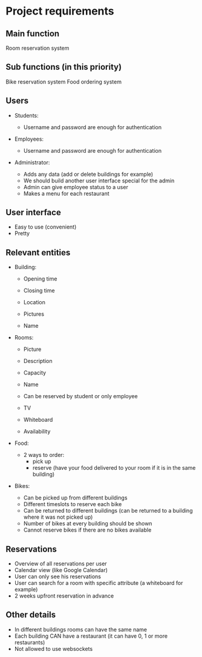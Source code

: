 # Project requirements


## Main function
    
Room reservation system



## Sub functions (in this priority)
    
Bike reservation system
Food ordering system 

## Users

- Students:

    - Username and password are enough for authentication 

- Employees:

    - Username and password are enough for authentication
- Administrator:
    - Adds any data (add or delete buildings for example)
    - We should build another user interface special for the admin
    - Admin can give employee status to a user
    - Makes a menu for each restaurant

## User interface
- Easy to use (convenient)
- Pretty

## Relevant entities

- Building:

    - Opening time

    - Closing time

    - Location

    - Pictures

    - Name

- Rooms:

    - Picture

    - Description

    - Capacity

    - Name

    - Can be reserved by student or only employee
    - TV
    - Whiteboard
    - Availability
- Food:
  - 2 ways to order:
    - pick up
    - reserve (have your food delivered to your room if it is in the same building)
- Bikes:
    - Can be picked up from different buildings
    - Different timeslots to reserve each bike
    - Can be returned to different buildings
      (can be returned to a building where it was not picked up)
    - Number of bikes at every building should be shown
    - Cannot reserve bikes if there are no bikes available

## Reservations
- Overview of all reservations per user
- Calendar view (like Google Calendar)
- User can only see his reservations
- User can search for a room with specific attribute (a whiteboard for example)
- 2 weeks upfront reservation in advance

## Other details
- In different buildings rooms can have the same name
- Each building CAN have a restaurant (it can have 0, 1 or more restaurants)
- Not allowed to use websockets



